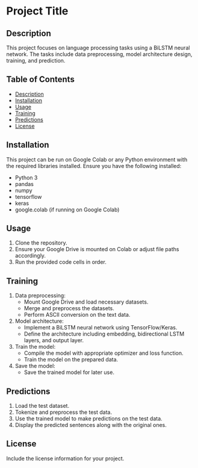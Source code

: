 # Project Title

## Description
This project focuses on language processing tasks using a BiLSTM neural network. The tasks include data preprocessing, model architecture design, training, and prediction.

## Table of Contents
- [Description](#description)
- [Installation](#installation)
- [Usage](#usage)
- [Training](#training)
- [Predictions](#predictions)
- [License](#license)

## Installation
This project can be run on Google Colab or any Python environment with the required libraries installed. Ensure you have the following installed:
- Python 3
- pandas
- numpy
- tensorflow
- keras
- google.colab (if running on Google Colab)

## Usage
1. Clone the repository.
2. Ensure your Google Drive is mounted on Colab or adjust file paths accordingly.
3. Run the provided code cells in order.

## Training
1. Data preprocessing:
    - Mount Google Drive and load necessary datasets.
    - Merge and preprocess the datasets.
    - Perform ASCII conversion on the text data.
2. Model architecture:
    - Implement a BiLSTM neural network using TensorFlow/Keras.
    - Define the architecture including embedding, bidirectional LSTM layers, and output layer.
3. Train the model:
    - Compile the model with appropriate optimizer and loss function.
    - Train the model on the prepared data.
4. Save the model:
    - Save the trained model for later use.

## Predictions
1. Load the test dataset.
2. Tokenize and preprocess the test data.
3. Use the trained model to make predictions on the test data.
4. Display the predicted sentences along with the original ones.

## License
Include the license information for your project.
